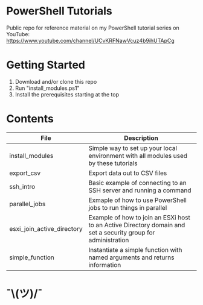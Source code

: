 # PowerShell Tutorials
Public repo for reference material on my PowerShell tutorial series on YouTube: https://www.youtube.com/channel/UCvKRFNawVcuz4b9ihUTApCg

# Getting Started

1. Download and/or clone this repo
2. Run "install_modules.ps1"
3. Install the prerequisites starting at the top

# Contents

| File | Description |
| --- | --- |
| install_modules | Simple way to set up your local environment with all modules used by these tutorials |
| export_csv | Export data out to CSV files |
| ssh_intro | Basic example of connecting to an SSH server and running a command |
| parallel_jobs | Exmaple of how to use PowerShell jobs to run things in parallel |
| esxi_join_active_directory | Example of how to join an ESXi host to an Active Directory domain and set a security group for administration |
| simple_function | Instantiate a simple function with named arguments and returns information |

# ¯\\__(ツ)__/¯
